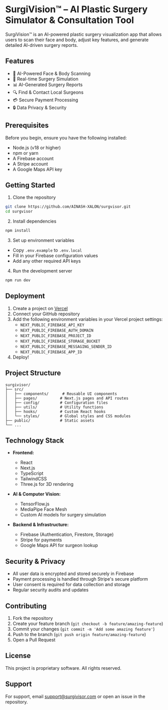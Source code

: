 # SurgiVision™ – AI Plastic Surgery Simulator & Consultation Tool

SurgiVision™ is an AI-powered plastic surgery visualization app that allows users to scan their face and body, adjust key features, and generate detailed AI-driven surgery reports.

## Features

- 🤖 AI-Powered Face & Body Scanning
- 🎨 Real-time Surgery Simulation
- 📊 AI-Generated Surgery Reports
- 🔍 Find & Contact Local Surgeons
- 💳 Secure Payment Processing
- 🔒 Data Privacy & Security

## Prerequisites

Before you begin, ensure you have the following installed:
- Node.js (v18 or higher)
- npm or yarn
- A Firebase account
- A Stripe account
- A Google Maps API key

## Getting Started

1. Clone the repository
```bash
git clone https://github.com/AINASH-XALON/surgvisor.git
cd surgvisor
```

2. Install dependencies
```bash
npm install
```

3. Set up environment variables
- Copy `.env.example` to `.env.local`
- Fill in your Firebase configuration values
- Add any other required API keys

4. Run the development server
```bash
npm run dev
```

## Deployment

1. Create a project on [Vercel](https://vercel.com)
2. Connect your GitHub repository
3. Add the following environment variables in your Vercel project settings:
   - `NEXT_PUBLIC_FIREBASE_API_KEY`
   - `NEXT_PUBLIC_FIREBASE_AUTH_DOMAIN`
   - `NEXT_PUBLIC_FIREBASE_PROJECT_ID`
   - `NEXT_PUBLIC_FIREBASE_STORAGE_BUCKET`
   - `NEXT_PUBLIC_FIREBASE_MESSAGING_SENDER_ID`
   - `NEXT_PUBLIC_FIREBASE_APP_ID`
4. Deploy!

## Project Structure

```
surgivisor/
├── src/
│   ├── components/      # Reusable UI components
│   ├── pages/          # Next.js pages and API routes
│   ├── config/         # Configuration files
│   ├── utils/          # Utility functions
│   ├── hooks/          # Custom React hooks
│   └── styles/         # Global styles and CSS modules
├── public/             # Static assets
└── ...
```

## Technology Stack

- **Frontend:**
  - React
  - Next.js
  - TypeScript
  - TailwindCSS
  - Three.js for 3D rendering

- **AI & Computer Vision:**
  - TensorFlow.js
  - MediaPipe Face Mesh
  - Custom AI models for surgery simulation

- **Backend & Infrastructure:**
  - Firebase (Authentication, Firestore, Storage)
  - Stripe for payments
  - Google Maps API for surgeon lookup

## Security & Privacy

- All user data is encrypted and stored securely in Firebase
- Payment processing is handled through Stripe's secure platform
- User consent is required for data collection and storage
- Regular security audits and updates

## Contributing

1. Fork the repository
2. Create your feature branch (`git checkout -b feature/amazing-feature`)
3. Commit your changes (`git commit -m 'Add some amazing feature'`)
4. Push to the branch (`git push origin feature/amazing-feature`)
5. Open a Pull Request

## License

This project is proprietary software. All rights reserved.

## Support

For support, email support@surgivisor.com or open an issue in the repository. 